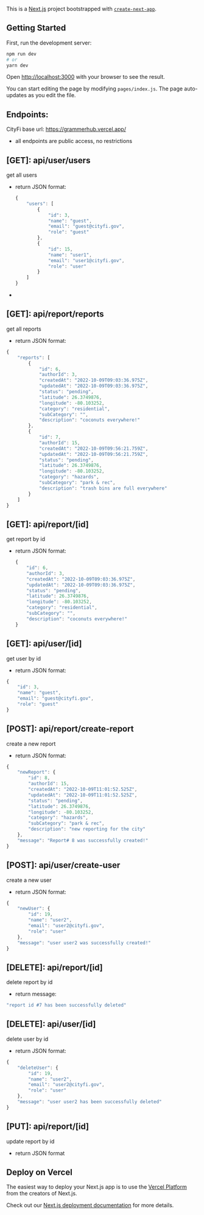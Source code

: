 This is a [Next.js](https://nextjs.org/) project bootstrapped with [`create-next-app`](https://github.com/vercel/next.js/tree/canary/packages/create-next-app).

## Getting Started

First, run the development server:

```bash
npm run dev
# or
yarn dev
```

Open [http://localhost:3000](http://localhost:3000) with your browser to see the result.

You can start editing the page by modifying `pages/index.js`. The page auto-updates as you edit the file.

## Endpoints:
CityFi base url: https://grammerhub.vercel.app/

- all endpoints are public access, no restrictions

## [GET]: api/user/users

get all users

- return JSON format:
    
    ```jsx
    {
        "users": [
            {
                "id": 3,
                "name": "guest",
                "email": "guest@cityfi.gov",
                "role": "guest"
            },
            {
                "id": 15,
                "name": "user1",
                "email": "user1@cityfi.gov",
                "role": "user"
            }
        ]
    }
    ```
    
- 

## [GET]: api/report/reports

get all reports

- return JSON format:

```jsx
{
    "reports": [
        {
            "id": 6,
            "authorId": 3,
            "createdAt": "2022-10-09T09:03:36.975Z",
            "updatedAt": "2022-10-09T09:03:36.975Z",
            "status": "pending",
            "latitude": 26.3749876,
            "longitude": -80.103252,
            "category": "residential",
            "subCategory": "",
            "description": "coconuts everywhere!"
        },
        {
            "id": 7,
            "authorId": 15,
            "createdAt": "2022-10-09T09:56:21.759Z",
            "updatedAt": "2022-10-09T09:56:21.759Z",
            "status": "pending",
            "latitude": 26.3749876,
            "longitude": -80.103252,
            "category": "hazards",
            "subCategory": "park & rec",
            "description": "trash bins are full everywhere"
        }
    ]
}
```

## [GET]: api/report/[id]

get report by id

- return JSON format:
    
    ```jsx
    {
        "id": 6,
        "authorId": 3,
        "createdAt": "2022-10-09T09:03:36.975Z",
        "updatedAt": "2022-10-09T09:03:36.975Z",
        "status": "pending",
        "latitude": 26.3749876,
        "longitude": -80.103252,
        "category": "residential",
        "subCategory": "",
        "description": "coconuts everywhere!"
    }
    ```
    

## [GET]: api/user/[id]

get user by id

- return JSON format:

```jsx
{
    "id": 3,
    "name": "guest",
    "email": "guest@cityfi.gov",
    "role": "guest"
}
```

## [POST]: api/report/create-report

create a new report

- return JSON format:

```jsx
{
    "newReport": {
        "id": 8,
        "authorId": 15,
        "createdAt": "2022-10-09T11:01:52.525Z",
        "updatedAt": "2022-10-09T11:01:52.525Z",
        "status": "pending",
        "latitude": 26.3749876,
        "longitude": -80.103252,
        "category": "hazards",
        "subCategory": "park & rec",
        "description": "new reporting for the city"
    },
    "message": "Report# 8 was successfully created!"
}
```

## [POST]: api/user/create-user

create a new user

- return JSON format:

```jsx
{
    "newUser": {
        "id": 19,
        "name": "user2",
        "email": "user2@cityfi.gov",
        "role": "user"
    },
    "message": "user user2 was successfully created!"
}
```

## [DELETE]: api/report/[id]

delete report by id

- return message:

```jsx
"report id #7 has been successfully deleted"
```

## [DELETE]: api/user/[id]

delete user by id

- return JSON format:

```jsx
{
    "deleteUser": {
        "id": 19,
        "name": "user2",
        "email": "user2@cityfi.gov",
        "role": "user"
    },
    "message": "user user2 has been successfully deleted"
}
```

## [PUT]: api/report/[id]

update report by id

- return JSON format

## Deploy on Vercel

The easiest way to deploy your Next.js app is to use the [Vercel Platform](https://vercel.com/new?utm_medium=default-template&filter=next.js&utm_source=create-next-app&utm_campaign=create-next-app-readme) from the creators of Next.js.

Check out our [Next.js deployment documentation](https://nextjs.org/docs/deployment) for more details.
